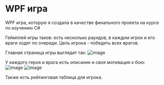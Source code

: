 # WPF игра
WPF игра, которую я создала в качестве финального проекта на курсе по изучению C#

Геймплей игры таков: есть несколько раундов, в каждом игрок и его враги ходят по очереди. Цель игрока - победить всех врагов.

Главная страница игры выглядит так:
![image](https://user-images.githubusercontent.com/50082204/160258077-d5581206-122e-4eed-8156-eb856cb8802b.png)

У каждого героя и врага есть описание и своя мотивация к бою:
![image](https://user-images.githubusercontent.com/50082204/160258206-e5b23e94-f472-48c7-af65-55e7c74d25e5.png)
![image](https://user-images.githubusercontent.com/50082204/160258213-17fb2e8f-6362-476f-97b3-27abdf18a6be.png)

Также есть рейтинговая таблица для игрока.
